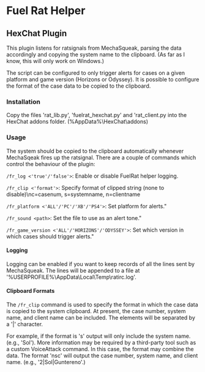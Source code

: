 # Fuel Rat Helper

## HexChat Plugin

This plugin listens for ratsignals from MechaSqueak, parsing the data accordingly and
copying the system name to the clipboard. (As far as I know, this will only work on
Windows.)

The script can be configured to only trigger alerts for cases on a given platform and game
version (Horizons or Odyssey). It is possible to configure the format of the case data to be
copied to the clipboard.

### Installation

Copy the files 'rat_lib.py', 'fuelrat_hexchat.py' and 'rat_client.py into the HexChat addons folder.
(%AppData%\HexChat\addons)

### Usage

The system should be copied to the clipboard automatically whenever MechaSqeak fires
up the ratsignal. There are a couple of commands which control the behaviour of the
plugin:

```/fr_log <'true'/'false'>```: Enable or disable FuelRat helper logging.

```/fr_clip <'format'>```: Specify format of clipped string (none to disable)\nc=casenum, s=systemname, n=clientname

```/fr_platform <'ALL'/'PC'/'XB'/'PS4'>```: Set platform for alerts."

```/fr_sound <path>```: Set the file to use as an alert tone."

```/fr_game_version <'ALL'/'HORIZONS'/'ODYSSEY'>```: Set which version in which cases should trigger alerts."

#### Logging

Logging can be enabled if you want to keep records of all the lines sent by MechaSqueak. The lines will be appended
to a file at '%USERPROFILE%\AppData\Local\Temp\ratirc.log'.

#### Clipboard Formats

The ```/fr_clip``` command is used to specify the format in which the case data is copied to the system clipboard.
At present, the case number, system name, and client name can be included. The elements will be separated by a '|'
character.

For example, if the format is 's' output will only include the system name. (e.g., 'Sol'). More information may be
required by a third-party tool such as a custom VoiceAttack command. In this case, the format may combine the data.
The format 'nsc' will output the case number, system name, and client name. (e.g., '2|Sol|Guntereno'.)